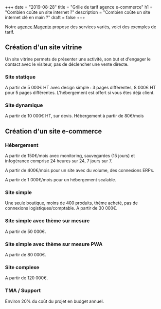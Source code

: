 +++
date = "2019-08-28"
title = "Grille de tarif agence e-commerce"
h1 = "Combien coûte un site internet ?"
description = "Combien coûte un site internet clé en main ?"
draft = false
+++

Notre [agence Magento](/agence-ecom/) propose des services variés, voici des exemples de tarif.

## Création d'un site vitrine

Un site vitrine permets de présenter une activité, son but et d'engager le contact avec le visiteur, pas de déclencher une vente directe.

### Site statique

A partir de 5 000€ HT avec design simple : 3 pages différentes, 8 000€ HT pour 5 pages différentes. L'hébergement est offert si vous êtes déjà client.

### Site dynamique

A partir de 10 000€ HT, sur devis. Hébergement à partir de 80€/mois

## Création d'un site e-commerce

### Hébergement

A partir de 150€/mois avec monitoring, sauvegardes (15 jours) et infogérance comprise 24 heures sur 24, 7 jours sur 7.

A partir de 400€/mois pour un site avec du volume, des connexions ERPs.

A partir de 1 000€/mois pour un hébergement scalable.

### Site simple

Une seule boutique, moins de 400 produits, thème acheté, pas de connexions logistiques/comptable. A partir de 30 000€.

### Site simple avec thème sur mesure

A partir de 50 000€.

### Site simple avec thème sur mesure PWA

A partir de 80 000€.

### Site complexe

A partir de 120 000€.

### TMA / Support

Environ 20% du coût du projet en budget annuel.